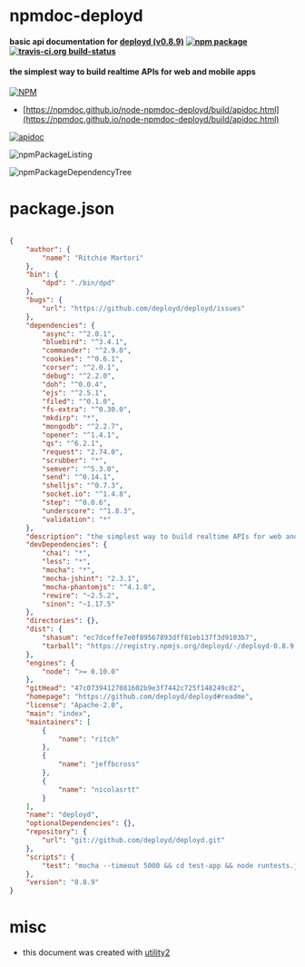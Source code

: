 # npmdoc-deployd

#### basic api documentation for  [deployd (v0.8.9)](https://github.com/deployd/deployd#readme)  [![npm package](https://img.shields.io/npm/v/npmdoc-deployd.svg?style=flat-square)](https://www.npmjs.org/package/npmdoc-deployd) [![travis-ci.org build-status](https://api.travis-ci.org/npmdoc/node-npmdoc-deployd.svg)](https://travis-ci.org/npmdoc/node-npmdoc-deployd)

#### the simplest way to build realtime APIs for web and mobile apps

[![NPM](https://nodei.co/npm/deployd.png?downloads=true&downloadRank=true&stars=true)](https://www.npmjs.com/package/deployd)

- [https://npmdoc.github.io/node-npmdoc-deployd/build/apidoc.html](https://npmdoc.github.io/node-npmdoc-deployd/build/apidoc.html)

[![apidoc](https://npmdoc.github.io/node-npmdoc-deployd/build/screenCapture.buildCi.browser.%252Ftmp%252Fbuild%252Fapidoc.html.png)](https://npmdoc.github.io/node-npmdoc-deployd/build/apidoc.html)

![npmPackageListing](https://npmdoc.github.io/node-npmdoc-deployd/build/screenCapture.npmPackageListing.svg)

![npmPackageDependencyTree](https://npmdoc.github.io/node-npmdoc-deployd/build/screenCapture.npmPackageDependencyTree.svg)



# package.json

```json

{
    "author": {
        "name": "Ritchie Martori"
    },
    "bin": {
        "dpd": "./bin/dpd"
    },
    "bugs": {
        "url": "https://github.com/deployd/deployd/issues"
    },
    "dependencies": {
        "async": "^2.0.1",
        "bluebird": "^3.4.1",
        "commander": "^2.9.0",
        "cookies": "^0.6.1",
        "corser": "^2.0.1",
        "debug": "^2.2.0",
        "doh": "^0.0.4",
        "ejs": "^2.5.1",
        "filed": "^0.1.0",
        "fs-extra": "^0.30.0",
        "mkdirp": "*",
        "mongodb": "^2.2.7",
        "opener": "^1.4.1",
        "qs": "^6.2.1",
        "request": "2.74.0",
        "scrubber": "*",
        "semver": "^5.3.0",
        "send": "^0.14.1",
        "shelljs": "^0.7.3",
        "socket.io": "^1.4.8",
        "step": "^0.0.6",
        "underscore": "^1.8.3",
        "validation": "*"
    },
    "description": "the simplest way to build realtime APIs for web and mobile apps",
    "devDependencies": {
        "chai": "*",
        "less": "*",
        "mocha": "*",
        "mocha-jshint": "2.3.1",
        "mocha-phantomjs": "^4.1.0",
        "rewire": "~2.5.2",
        "sinon": "~1.17.5"
    },
    "directories": {},
    "dist": {
        "shasum": "ec7dceffe7e0f89567893dff81eb137f3d9103b7",
        "tarball": "https://registry.npmjs.org/deployd/-/deployd-0.8.9.tgz"
    },
    "engines": {
        "node": ">= 0.10.0"
    },
    "gitHead": "47c07394127081602b9e3f7442c725f148249c82",
    "homepage": "https://github.com/deployd/deployd#readme",
    "license": "Apache-2.0",
    "main": "index",
    "maintainers": [
        {
            "name": "ritch"
        },
        {
            "name": "jeffbcross"
        },
        {
            "name": "nicolasrtt"
        }
    ],
    "name": "deployd",
    "optionalDependencies": {},
    "repository": {
        "url": "git://github.com/deployd/deployd.git"
    },
    "scripts": {
        "test": "mocha --timeout 5000 && cd test-app && node runtests.js"
    },
    "version": "0.8.9"
}
```



# misc
- this document was created with [utility2](https://github.com/kaizhu256/node-utility2)
